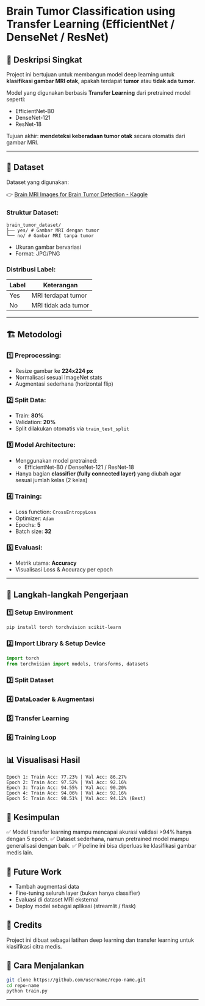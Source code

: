 # Brain Tumor Classification using Transfer Learning (EfficientNet / DenseNet / ResNet)

## 📌 Deskripsi Singkat

Project ini bertujuan untuk membangun model deep learning untuk **klasifikasi gambar MRI otak**, apakah terdapat **tumor** atau **tidak ada tumor**.

Model yang digunakan berbasis **Transfer Learning** dari pretrained model seperti:

- EfficientNet-B0
- DenseNet-121
- ResNet-18

Tujuan akhir: **mendeteksi keberadaan tumor otak** secara otomatis dari gambar MRI.

---

## 📂 Dataset

Dataset yang digunakan:

👉 [Brain MRI Images for Brain Tumor Detection - Kaggle](https://www.kaggle.com/datasets/navoneel/brain-mri-images-for-brain-tumor-detection/data)

### Struktur Dataset:

```
brain_tumor_dataset/
├── yes/ # Gambar MRI dengan tumor
└── no/ # Gambar MRI tanpa tumor
```

- Ukuran gambar bervariasi
- Format: JPG/PNG

### Distribusi Label:

| Label | Keterangan           |
|-------|----------------------|
| Yes   | MRI terdapat tumor    |
| No    | MRI tidak ada tumor   |

---

## 🏗️ Metodologi

### 1️⃣ Preprocessing:

- Resize gambar ke **224x224 px**
- Normalisasi sesuai ImageNet stats
- Augmentasi sederhana (horizontal flip)

### 2️⃣ Split Data:

- Train: **80%**
- Validation: **20%**
- Split dilakukan otomatis via `train_test_split`

### 3️⃣ Model Architecture:

- Menggunakan model pretrained:
    - EfficientNet-B0 / DenseNet-121 / ResNet-18
- Hanya bagian **classifier (fully connected layer)** yang diubah agar sesuai jumlah kelas (2 kelas)

### 4️⃣ Training:

- Loss function: `CrossEntropyLoss`
- Optimizer: `Adam`
- Epochs: **5**
- Batch size: **32**

### 5️⃣ Evaluasi:

- Metrik utama: **Accuracy**
- Visualisasi Loss & Accuracy per epoch

---

## 🚀 Langkah-langkah Pengerjaan

### 1️⃣ Setup Environment

```bash
pip install torch torchvision scikit-learn
```

### 2️⃣ Import Library & Setup Device
```python
import torch
from torchvision import models, transforms, datasets
```

### 3️⃣ Split Dataset

### 4️⃣ DataLoader & Augmentasi

### 5️⃣ Transfer Learning

### 6️⃣ Training Loop

## 📊 Visualisasi Hasil

```Accuracy per Epoch
Epoch 1: Train Acc: 77.23% | Val Acc: 86.27%
Epoch 2: Train Acc: 97.52% | Val Acc: 92.16%
Epoch 3: Train Acc: 94.55% | Val Acc: 90.20%
Epoch 4: Train Acc: 94.06% | Val Acc: 92.16%
Epoch 5: Train Acc: 98.51% | Val Acc: 94.12% (Best)
```

## 📝 Kesimpulan
✅ Model transfer learning mampu mencapai akurasi validasi >94% hanya dengan 5 epoch.
✅ Dataset sederhana, namun pretrained model mampu generalisasi dengan baik.
✅ Pipeline ini bisa diperluas ke klasifikasi gambar medis lain.

## 📌 Future Work
- Tambah augmentasi data
- Fine-tuning seluruh layer (bukan hanya classifier)
- Evaluasi di dataset MRI eksternal
- Deploy model sebagai aplikasi (streamlit / flask)

## 🙏 Credits
Project ini dibuat sebagai latihan deep learning dan transfer learning untuk klasifikasi citra medis.

## 🚀 Cara Menjalankan
```bash
git clone https://github.com/username/repo-name.git
cd repo-name
python train.py
```

---
